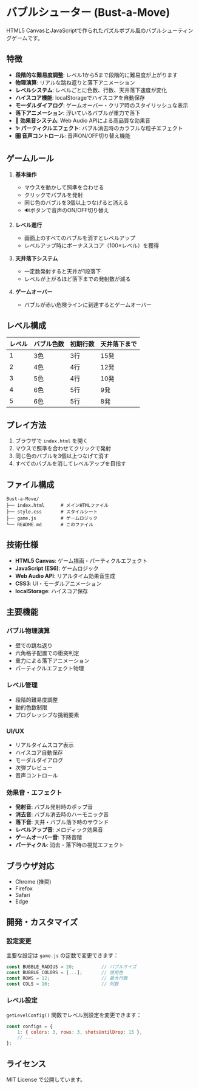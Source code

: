 # バブルシューター (Bust-a-Move)

HTML5 CanvasとJavaScriptで作られたパズルボブル風のバブルシューティングゲームです。

## 特徴

- **段階的な難易度調整**: レベル1から5まで段階的に難易度が上がります
- **物理演算**: リアルな跳ね返りと落下アニメーション
- **レベルシステム**: レベルごとに色数、行数、天井落下速度が変化
- **ハイスコア機能**: localStorageでハイスコアを自動保存
- **モーダルダイアログ**: ゲームオーバー・クリア時のスタイリッシュな表示
- **落下アニメーション**: 浮いているバブルが重力で落下
- **🎵 効果音システム**: Web Audio APIによる高品質な効果音
- **✨ パーティクルエフェクト**: バブル消去時のカラフルな粒子エフェクト
- **🎛️ 音声コントロール**: 音声ON/OFF切り替え機能

## ゲームルール

1. **基本操作**
   - マウスを動かして照準を合わせる
   - クリックでバブルを発射
   - 同じ色のバブルを3個以上つなげると消える
   - 🔊ボタンで音声のON/OFF切り替え

2. **レベル進行**
   - 画面上のすべてのバブルを消すとレベルアップ
   - レベルアップ時にボーナススコア（100×レベル）を獲得

3. **天井落下システム**
   - 一定数発射すると天井が1段落下
   - レベルが上がるほど落下までの発射数が減る

4. **ゲームオーバー**
   - バブルが赤い危険ラインに到達するとゲームオーバー

## レベル構成

| レベル | バブル色数 | 初期行数 | 天井落下まで |
|--------|------------|----------|--------------|
| 1      | 3色        | 3行      | 15発         |
| 2      | 4色        | 4行      | 12発         |
| 3      | 5色        | 4行      | 10発         |
| 4      | 6色        | 5行      | 9発          |
| 5      | 6色        | 5行      | 8発          |

## プレイ方法

1. ブラウザで `index.html` を開く
2. マウスで照準を合わせてクリックで発射
3. 同じ色のバブルを3個以上つなげて消す
4. すべてのバブルを消してレベルアップを目指す

## ファイル構成

```
Bust-a-Move/
├── index.html      # メインHTMLファイル
├── style.css       # スタイルシート
├── game.js         # ゲームロジック
└── README.md       # このファイル
```

## 技術仕様

- **HTML5 Canvas**: ゲーム描画・パーティクルエフェクト
- **JavaScript (ES6)**: ゲームロジック
- **Web Audio API**: リアルタイム効果音生成
- **CSS3**: UI・モーダルアニメーション
- **localStorage**: ハイスコア保存

## 主要機能

### バブル物理演算
- 壁での跳ね返り
- 六角格子配置での衝突判定
- 重力による落下アニメーション
- パーティクルエフェクト物理

### レベル管理
- 段階的難易度調整
- 動的色数制限
- プログレッシブな挑戦要素

### UI/UX
- リアルタイムスコア表示
- ハイスコア自動保存
- モーダルダイアログ
- 次弾プレビュー
- 音声コントロール

### 効果音・エフェクト
- **発射音**: バブル発射時のポップ音
- **消去音**: バブル消去時のハーモニック音
- **落下音**: 天井・バブル落下時のサウンド
- **レベルアップ音**: メロディック効果音
- **ゲームオーバー音**: 下降音階
- **パーティクル**: 消去・落下時の視覚エフェクト

## ブラウザ対応

- Chrome (推奨)
- Firefox
- Safari
- Edge

## 開発・カスタマイズ

### 設定変更

主要な設定は `game.js` の定数で変更できます：

```javascript
const BUBBLE_RADIUS = 20;          // バブルサイズ
const BUBBLE_COLORS = [...];       // 使用色
const ROWS = 12;                   // 最大行数
const COLS = 10;                   // 列数
```

### レベル設定

`getLevelConfig()` 関数でレベル別設定を変更できます：

```javascript
const configs = {
    1: { colors: 3, rows: 3, shotsUntilDrop: 15 },
    // ...
};
```

## ライセンス

MIT License で公開しています。
